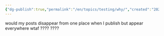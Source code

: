 ```yaml
---
{"dg-publish":true,"permalink":"/en/topics/testing/why/","created":"2024-10-13T15:38:23.000-04:00","updated":"2024-10-27T15:57:08.379-04:00"}
---
```


would my posts disappear from one place when I publish but appear everywhere wtaf ???? ????